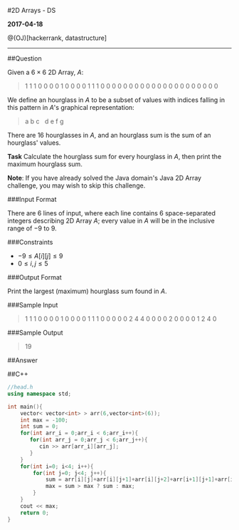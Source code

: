 #2D Arrays - DS

**2017-04-18**

@(OJ)[hackerrank, datastructure]

-------------------

##Question

Given a $6 \times 6$ 2D Array,  $A$:

>1 1 1 0 0 0
>0 1 0 0 0 0
>1 1 1 0 0 0
>0 0 0 0 0 0
>0 0 0 0 0 0
>0 0 0 0 0 0

We define an hourglass in $A$ to be a subset of values with indices falling in this pattern in $A$'s graphical representation:

>a b c
>$~~$d
>e f g

There are $16$ hourglasses in $A$, and an hourglass sum is the sum of an hourglass' values.

**Task**
Calculate the hourglass sum for every hourglass in $A$, then print the maximum hourglass sum.

**Note**: If you have already solved the Java domain's Java 2D Array challenge, you may wish to skip this challenge.

###Input Format

There are $6$ lines of input, where each line contains $6$ space-separated integers describing 2D Array $A$; every value in $A$ will be in the inclusive range of $-9$ to $9$.

###Constraints

- $-9 \le A[i][j] \le 9$
- $0 \le i,j \le 5$

###Output Format

Print the largest (maximum) hourglass sum found in $A$.

###Sample Input

>1 1 1 0 0 0
0 1 0 0 0 0
1 1 1 0 0 0
0 0 2 4 4 0
0 0 0 2 0 0
0 0 1 2 4 0

###Sample Output

>19

##Answer

##C++

```c++
//head.h
using namespace std;

int main(){
    vector< vector<int> > arr(6,vector<int>(6));
    int max = -100;
    int sum = 0;
    for(int arr_i = 0;arr_i < 6;arr_i++){
       for(int arr_j = 0;arr_j < 6;arr_j++){
          cin >> arr[arr_i][arr_j];
       }
    }
    for(int i=0; i<4; i++){
        for(int j=0; j<4; j++){
            sum = arr[i][j]+arr[i][j+1]+arr[i][j+2]+arr[i+1][j+1]+arr[i+2][j]+arr[i+2][j+1]+arr[i+2][j+2]; 
            max = sum > max ? sum : max;
        }
    }
    cout << max;
    return 0;
}

```